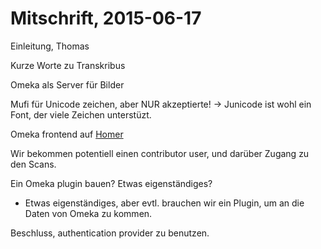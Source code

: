 Mitschrift, 2015-06-17
===

Einleitung, Thomas

Kurze Worte zu Transkribus

Omeka als Server für Bilder

Mufi für Unicode zeichen, aber NUR akzeptierte!
-> Junicode ist wohl ein Font, der viele Zeichen unterstüzt.

Omeka frontend auf [Homer](http://139.18.40.155)

  Wir bekommen potentiell einen contributor user,
  und darüber Zugang zu den Scans.

Ein Omeka plugin bauen? Etwas eigenständiges?
 - Etwas eigenständiges, aber evtl. brauchen wir ein Plugin,
   um an die Daten von Omeka zu kommen.

Beschluss, authentication provider zu benutzen.
